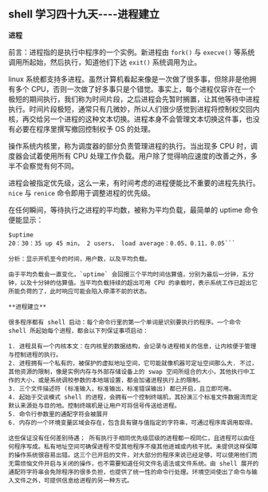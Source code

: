 ## shell 学习四十九天----进程建立

**进程**

前言：进程指的是执行中程序的一个实例。新进程由 `fork()` 与 `execve()` 等系统调用所起始，然后执行，知道他们下达 `exit()` 系统调用为止。

linux 系统都支持多进程。虽然计算机看起来像是一次做了很多事，但除非是他拥有多个 CPU，否则一次做了好多事只是个错觉。事实上，每个进程仅容许在一个极短的期间执行，我们称为时间片段，之后进程会先暂时搁置，让其他等待中进程执行。时间片段极短，通常只有几微妙，所以人们很少感觉到进程将控制权交回内核，再交给另一个进程的这种文本切换。进程本身不会管理文本切换这件事，也没有必要在程序里撰写撤回控制权予 OS 的处理。
 
操作系统内核里，称为调度器的部分负责管理进程的执行。当出现多 CPU 时，调度器会试着使用所有 CPU 处理工作负载。用户除了觉得响应速度的改善之外，多半不会察觉有何不同。
 
进程会被指定优先级，这么一来，有时间考虑的进程便能比不重要的进程先执行。`nice` 与 `renice` 命令即用于调整进程的优先级。  

在任何瞬间，等待执行之进程的平均数，被称为平均负载，最简单的 uptime 命令便能显示：

```
$uptime
20：30：35 up 45 min， 2 users， load average：0.05，0.11，0.05```

分析：显示开机至今的时间，用户数，以及平均负载。
 
由于平均负载会一直变化，`uptime` 会回报三个平均时间估算值，分别为最后一分钟，五分钟，以及十分钟的估算值。当平均负载持续的超出可用 CPU 的承载时，表示系统工作已超出它所能负荷的了，此时响应可能会陷入停滞不前的状态。
  
**进程建立**

很多程序都有 shell 启动：每个命令行里的第一个单词是识别要执行的程序。一个命令 shell 所起始每个进程，都会以下列保证事项启动：

1. 进程具有一个内核本文：在内核里的数据结构，会记录与进程相关的信息，让内核便于管理与控制进程的执行。
2. 进程拥有一个私有的，被保护的虚拟地址空间，它可能就像机器可定址空间那么大. 不过，其他资源的限制，像是实例内存与外部存储设备上的 swap 空间所组合的大小，其他执行中工作的大小，或是系统调校参数的本地端设置，都会加诸进程执行上的限制。
3. 三个文件描述符 (标准输入，标准输出，标准错误输出) 都已开启，且立即可用。
4. 起始于交谈模式 shell 的进程，会拥有一个控制终端机，其扮演三个标准文件数据流而定默认来源处与目的地。控制终端机是让用户可将信号传送给进程。
5. 命令行参数里的通配字符会被展开
6. 内存的一个环境变量区域会存在，包含具有键与值指定的字符串，可通过程序库调用取得。
 
这些保证没有任何差别待遇； 所有执行于相同优先级层级的进程都一视同仁，且进程可以由任何程序写成。私有地址空间可确保进程不受其他程序不瘦其他进城或内核干扰。未提供这样保障的操作系统很容易出错。这三个已开启的文件，对大部分的程序来说已经足够，可以使用他们而无需烦恼文件开启与关闭的操作，也不需要知道任何文件名语法或文件系统。由 shell 展开的通配符字符串会免除程序的很多负担，也提供了统一性的命令行处理。环境空间使出了命令与输入文件之外，可提供信息给进程的另一种方式。